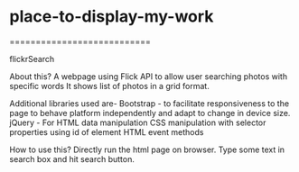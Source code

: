 # place-to-display-my-work
===========================

flickrSearch

About this?
A webpage using Flick API to allow user searching photos with specific words
It shows list of photos in a grid format.

Additional libraries used are-
Bootstrap - to facilitate responsiveness to the page to behave platform independently and adapt to change in device size.
jQuery - For HTML data manipulation
         CSS manipulation with selector properties using id of element
         HTML event methods

How to use this?
Directly run the html page on browser.
Type some text in search box and hit search button.
